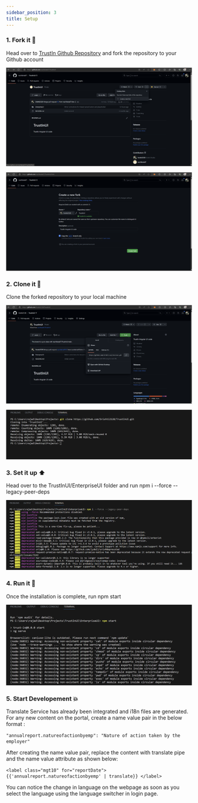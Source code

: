```yaml
---
sidebar_position: 3
title: Setup
---
```



### 1. Fork it :fork_and_knife:

Head over to [TrustIn Github Repository](https://github.com/nachiketa07/TrustInUI) and fork the repository to your Github account

 ![Forking Step 1](assets/step1Setup.png)

 ![Forking Step 2](assets/step1create.png)

### 2. Clone it :busts_in_silhouette:

Clone the forked repository to your local machine

 ![Cloning Step 1](assets/cloneStep2.png)

 ![Cloning Step 2](assets/gitclone.png)


### 3. Set it up :arrow_up:

Head over to the TrustInUI/EnterpriseUI folder and run npm i --force --legacy-peer-deps

 ![Setting up Step 1](assets/npmi.png)


### 4. Run it :checkered_flag:

Once the installation is complete, run npm start

 ![Running up Step 1](assets/npmstart.png)


### 5. Start Developement 💥 

Translate Service has already been integrated and i18n files are generated. For any new content on the portal, create a name value pair in the below format : 

	"annualreport.natureofactionbyemp": "Nature of action taken by the employer"

After creating the name value pair, replace the content with translate pipe and the name value attribute as shown below:

    <label class="mgt10" for="reportDate">{{'annualreport.natureofactionbyemp' | translate}} </label>

You can notice the change in language on the webpage as soon as you select the language using the language switcher in login page.
